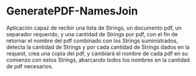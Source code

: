 # GeneratePDF-NamesJoin
Aplicación capaz de recibir una lista de Strings, un documento pdf, un separador requerido, y una cantidad de Strings por pdf, con el fin de retornar el nombre del pdf combinado con los Strings suministrados, detecta la cantidad de Strings y por cada cantidad de Strings dados en la request, crea una copia del pdf, y cambiará el nombre de cada pdf en su comienzo con estos Strings, abarcando todos los nombres en la cantidad de pdf necesarios.
